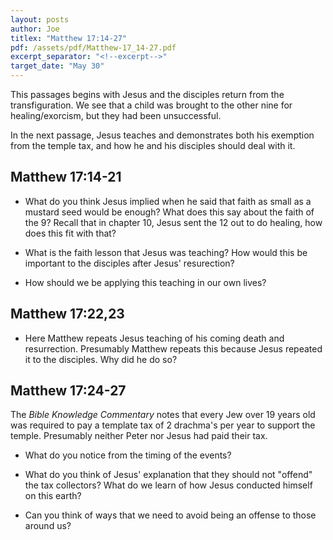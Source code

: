 ```yaml
---
layout: posts
author: Joe
titlex: "Matthew 17:14-27"
pdf: /assets/pdf/Matthew-17_14-27.pdf
excerpt_separator: "<!--excerpt-->"
target_date: "May 30"
---
```

This passages begins with Jesus and the disciples return
from the transfiguration.  We see that a child was brought 
to the other nine for healing/exorcism, but they had been unsuccessful.

In the next passage,  Jesus teaches and demonstrates both his
exemption from the temple tax, and how he and his disciples
should deal with it.

<!--excerpt-->

## Matthew 17:14-21

* What do you think Jesus implied when he said that faith as small as
  a mustard seed would be enough?  What does this say about the faith
  of the 9?  Recall that in chapter 10, Jesus sent the 12 out to do healing, 
  how does this fit with that?

* What is the faith lesson that Jesus was teaching?  How would this 
  be important to the disciples after Jesus' resurection?

* How should we be applying this teaching in our own lives?

## Matthew 17:22,23

* Here Matthew repeats Jesus teaching of his coming death and 
  resurrection.  Presumably Matthew repeats this because Jesus
  repeated it to the disciples.  Why did he do so?

## Matthew 17:24-27

The *Bible Knowledge Commentary* notes that every Jew over 19 years
old was required to pay a template tax of 2 drachma's per year to support
the temple.  Presumably neither Peter nor Jesus had paid their tax.

* What do you notice from the timing of the events?

* What do you think of Jesus' explanation that they should not
  "offend" the tax collectors?  What do we learn of how Jesus
  conducted himself on this earth?

* Can you think of ways that we need to avoid being an offense to 
  those around us?
  